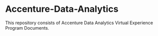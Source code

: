 # Accenture-Data-Analytics

This repository consists of Accenture Data Analytics Virtual Experience Program Documents.

